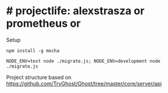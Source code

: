 # # projectlife: alexstrasza or prometheus or <better name>

Setup

`npm install -g mocha`

`NODE_ENV=test node ./migrate.js; NODE_ENV=development node ./migrate.js`


Project structure based on https://github.com/TryGhost/Ghost/tree/master/core/server/api
